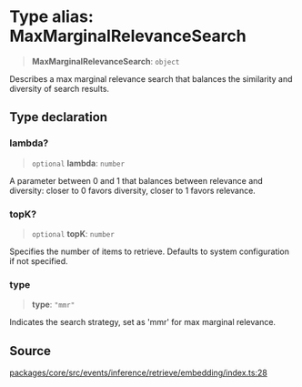 # Type alias: MaxMarginalRelevanceSearch

> **MaxMarginalRelevanceSearch**: `object`

Describes a max marginal relevance search that balances the similarity and diversity of 
search results.

## Type declaration

### lambda?

> `optional` **lambda**: `number`

A parameter between 0 and 1 that balances between relevance and diversity:
closer to 0 favors diversity, closer to 1 favors relevance.

### topK?

> `optional` **topK**: `number`

Specifies the number of items to retrieve. Defaults to system configuration if not 
specified.

### type

> **type**: `"mmr"`

Indicates the search strategy, set as 'mmr' for max marginal relevance.

## Source

[packages/core/src/events/inference/retrieve/embedding/index.ts:28](https://github.com/VictorS67/encre/blob/c09849eb59af073bf23be826a912f2ba4f635f93/packages/core/src/events/inference/retrieve/embedding/index.ts#L28)

